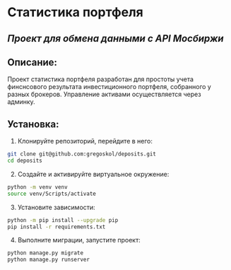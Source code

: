 # Статистика портфеля
## _Проект для обмена данными с API Мосбиржи_

## Описание:
Проект статистика портфеля разработан для простоты учета финснсового 
результата инвестиционного портфеля, собранного у разных брокеров. 
Управление активами осуществляется через админку.

## Установка:
1. Клонируйте репозиторий, перейдите в него:
```sh
git clone git@github.com:gregoskol/deposits.git
cd deposits
```
2. Создайте и активируйте виртуальное окружение:
```sh
python -m venv venv
source venv/Scripts/activate
```
3. Установите зависимости:
```sh
python -m pip install --upgrade pip
pip install -r requirements.txt
```
4. Выполните миграции, запустите проект:
```sh
python manage.py migrate
python manage.py runserver
```